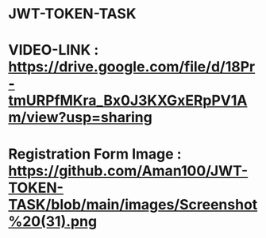 # JWT-TOKEN-TASK
# VIDEO-LINK : https://drive.google.com/file/d/18Pr-tmURPfMKra_Bx0J3KXGxERpPV1Am/view?usp=sharing
# Registration Form Image : https://github.com/Aman100/JWT-TOKEN-TASK/blob/main/images/Screenshot%20(31).png

